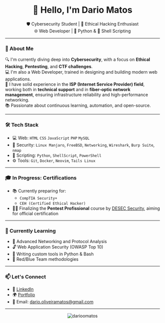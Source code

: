 <h1 align="center">👋 Hello, I'm Dario Matos</h1>

<p align="center">
  🛡️ Cybersecurity Student | 🧠 Ethical Hacking Enthusiast <br>
  🌐 Web Developer | 🐍 Python & 🐚 Shell Scripting <br>
</p>

---

### 🚀 About Me

🔍 I'm currently diving deep into **Cybersecurity**, with a focus on **Ethical Hacking**, **Pentesting**, and **CTF challenges**.  
💻 I'm also a Web Developer, trained in designing and building modern web applications.  
🧠 I have solid experience in the **ISP (Internet Service Provider) field**, working both in **technical support** and in **fiber-optic network management**, ensuring infrastructure reliability and high-performance networking.  
📚 Passionate about continuous learning, automation, and open-source.

---

### 🛠️ Tech Stack

- 💻 Web: `HTML` `CSS` `JavaScript` `PHP` `MySQL`
- 🔐 Security: `Linux Manjaro`, `FreeBSD`, `Networking`, `Wireshark`, `Burp Suite`, `nmap`
- 🐍 Scripting: `Python`, `ShellScript`, `PowerShell`
- ⚙️ Tools: `Git`, `Docker`, `Neovim`, `Tails Linux`

---

### 🎓 In Progress: Certifications

- 📚 Currently preparing for:
  - `CompTIA Security+`
  - `CEH (Certified Ethical Hacker)`
- 🏴‍☠️ Finalizing the **Pentest Profissional** course by [DESEC Security](https://desecsecurity.com/), aiming for official certification

---

### 🧠 Currently Learning

- 🧬 Advanced Networking and Protocol Analysis
- 🔓 Web Application Security (OWASP Top 10)
- 🔧 Writing custom tools in Python & Bash
- 🎯 Red/Blue Team methodologies

---

### 📫 Let's Connect

- 💼 [LinkedIn](https://www.linkedin.com/in/darioomatos/)
- 🌍 [Portfolio](https://linktr.ee/darioomatos)
- 📨 Email: dario.oliveiramatos@gmail.com

---

<p align="center">
  <img src="https://komarev.com/ghpvc/?username=darioomatos&label=Profile+views" alt="darioomatos" />
</p>


